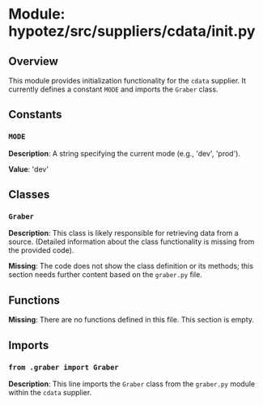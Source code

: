 # Module: hypotez/src/suppliers/cdata/__init__.py

## Overview

This module provides initialization functionality for the `cdata` supplier.  It currently defines a constant `MODE` and imports the `Graber` class.

## Constants

### `MODE`

**Description**:  A string specifying the current mode (e.g., 'dev', 'prod').

**Value**: 'dev'


## Classes

### `Graber`

**Description**: This class is likely responsible for retrieving data from a source.  (Detailed information about the class functionality is missing from the provided code).

**Missing**: The code does not show the class definition or its methods; this section needs further content based on the `graber.py` file.

## Functions

**Missing**: There are no functions defined in this file. This section is empty.

## Imports

### `from .graber import Graber`

**Description**: This line imports the `Graber` class from the `graber.py` module within the `cdata` supplier.